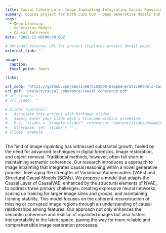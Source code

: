 ```yaml
---
title: Causal Coherence in Image Inpainting Integrating Causal Reasoning with VAEs for Image Restoration
summary: Course project for both CSDS 600 - Deep Generative Models and CSDS 600 - Machine Learning and Causal Inference
tags:
  - Deep Learning
  - Generative Models
  - Causal Inference
date: '2023-12-08T00:00:00Z'

# Optional external URL for project (replaces project detail page).
external_link: ''

image:
  caption: 
  focal_point: Smart

links:

url_code: 'https://github.com/SamJin98/CSDS600-DeepGenerativeModels-CausalInference'
url_pdf: 'project/causal_coherence/causal_coherence.pdf'
# url_slides: ''
# url_video: ''

# Slides (optional).
#   Associate this project with Markdown slides.
#   Simply enter your slide deck's filename without extension.
#   E.g. `slides = "example-slides"` references `content/slides/example-slides.md`.
#   Otherwise, set `slides = ""`.
# slides: example
---
```


The field of image inpainting has witnessed substantial growth, fueled by the need for advanced techniques in digital forensics, image restoration, and object removal. Traditional methods, however, often fall short in maintaining semantic coherence. Our research introduces a approach to image inpainting that integrates causal reasoning within a novel generative process, leveraging the strengths of Variational Autoencoders (VAEs) and Structural Causal Models (SCMs). We propose a model that adapts the Causal Layer of CausalVAE, enhanced by the structural elements of NVAE, to address three primary challenges: creating expressive neural networks, scaling up training for larger image sizes and groups, and maintaining training stability. This model focuses on the coherent reconstruction of missing or corrupted image regions through an understanding of causal relationships among features. Our approach not only enhances the semantic coherence and realism of inpainted images but also fosters interpretability in the latent space, paving the way for more reliable and comprehensible image restoration processes.